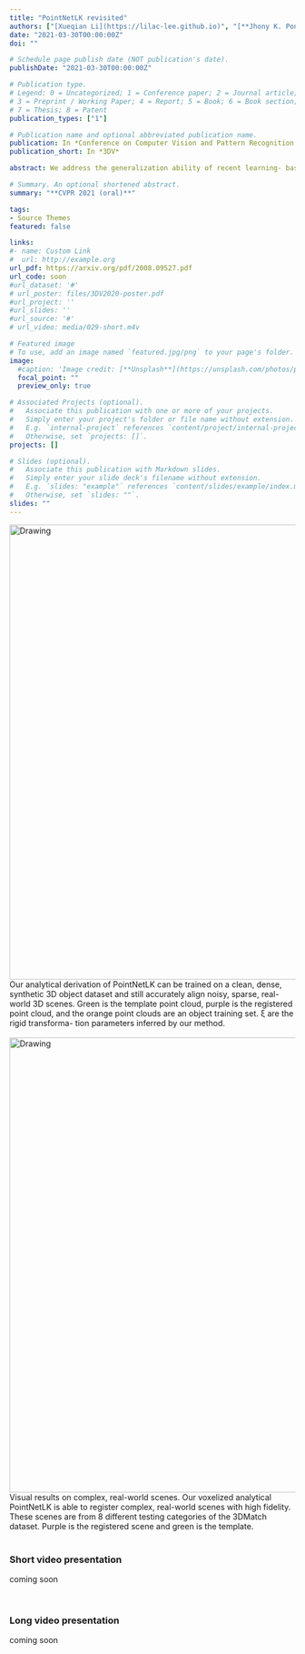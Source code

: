 ```yaml
---
title: "PointNetLK revisited"
authors: ["[Xueqian Li](https://lilac-lee.github.io)", "[**Jhony K. Pontes**](https://www.jhonykaesemodel.com)", "[Simon Lucey](http://www.cs.cmu.edu/~slucey/)"]
date: "2021-03-30T00:00:00Z"
doi: ""

# Schedule page publish date (NOT publication's date).
publishDate: "2021-03-30T00:00:00Z"

# Publication type.
# Legend: 0 = Uncategorized; 1 = Conference paper; 2 = Journal article;
# 3 = Preprint / Working Paper; 4 = Report; 5 = Book; 6 = Book section;
# 7 = Thesis; 8 = Patent
publication_types: ["1"]

# Publication name and optional abbreviated publication name.
publication: In *Conference on Computer Vision and Pattern Recognition (CVPR 2021)* -- **Oral**
publication_short: In *3DV*

abstract: We address the generalization ability of recent learning- based point cloud registration methods. Despite their success, these approaches tend to have poor performance when applied to mismatched conditions that are not well- represented in the training set, such as unseen object cat- egories, different complex scenes, or unknown depth sen- sors. In these circumstances, it has often been better to rely on classical non-learning methods (e.g., Iterative Clos- est Point), which have better generalization ability. Hybrid learning methods, that use learning for predicting point correspondences and then a deterministic step for alignment, have offered some respite, but are still limited in their generalization abilities. We revisit a recent innovation—PointNetLK—and show that the inclusion of an analytical Jacobian can exhibit remarkable generalization properties while reaping the inherent fidelity benefits of a learning framework. Our approach not only outperforms the state- of-the-art in mismatched conditions but also produces re- sults competitive with current learning methods when oper- ating on real-world test data close to the training set.

# Summary. An optional shortened abstract.
summary: "**CVPR 2021 (oral)**"

tags:
- Source Themes
featured: false

links:
#- name: Custom Link
#  url: http://example.org
url_pdf: https://arxiv.org/pdf/2008.09527.pdf
url_code: soon
#url_dataset: '#'
# url_poster: files/3DV2020-poster.pdf
#url_project: ''
#url_slides: ''
#url_source: '#'
# url_video: media/029-short.m4v

# Featured image
# To use, add an image named `featured.jpg/png` to your page's folder.
image:
  #caption: 'Image credit: [**Unsplash**](https://unsplash.com/photos/pLCdAaMFLTE)'
  focal_point: ""
  preview_only: true

# Associated Projects (optional).
#   Associate this publication with one or more of your projects.
#   Simply enter your project's folder or file name without extension.
#   E.g. `internal-project` references `content/project/internal-project/index.md`.
#   Otherwise, set `projects: []`.
projects: []

# Slides (optional).
#   Associate this publication with Markdown slides.
#   Simply enter your slide deck's filename without extension.
#   E.g. `slides: "example"` references `content/slides/example/index.md`.
#   Otherwise, set `slides: ""`.
slides: ""
---
```


<img src="/media/teaser-CVPR2021_1.png" alt="Drawing" style="width: 800px;"/>
Our analytical derivation of PointNetLK can be trained on a clean, dense, synthetic 3D object dataset and still accurately align noisy, sparse, real-world 3D scenes. Green is the template point cloud, purple is the registered point cloud, and the orange point clouds are an object training set. ξ are the rigid transforma- tion parameters inferred by our method.
<br/><br/>

<img src="/media/teaser-CVPR2021_2.png" alt="Drawing" style="width: 800px;"/>
Visual results on complex, real-world scenes. Our voxelized analytical PointNetLK is able to register complex, real-world scenes with high fidelity. These scenes are from 8 different testing categories of the 3DMatch dataset. Purple is the registered scene and green is the template.
<br/><br/>

### Short video presentation
coming soon
<!-- <video width="100%" height="100%" controls>
  <source src="/media/029-short.m4v"
  type="video/mp4" />
  Your browser does not support the video tag.
</video> -->

<br/>

### Long video presentation
coming soon
<!-- <video width="100%" height="100%" controls>
  <source src="/media/029-long.m4v"
  type="video/mp4" />
  Your browser does not support the video tag.
</video> -->
